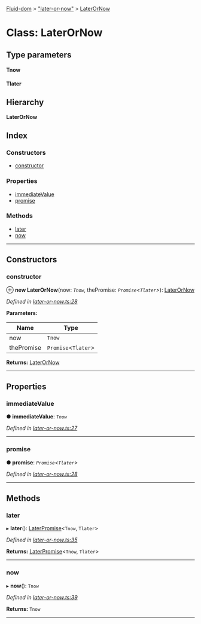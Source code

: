 [Fluid-dom](../README.md) > ["later-or-now"](../modules/_later_or_now_.md) > [LaterOrNow](../classes/_later_or_now_.laterornow.md)

# Class: LaterOrNow

## Type parameters
#### Tnow 
#### Tlater 
## Hierarchy

**LaterOrNow**

## Index

### Constructors

* [constructor](_later_or_now_.laterornow.md#constructor)

### Properties

* [immediateValue](_later_or_now_.laterornow.md#immediatevalue)
* [promise](_later_or_now_.laterornow.md#promise)

### Methods

* [later](_later_or_now_.laterornow.md#later)
* [now](_later_or_now_.laterornow.md#now)

---

## Constructors

<a id="constructor"></a>

###  constructor

⊕ **new LaterOrNow**(now: *`Tnow`*, thePromise: *`Promise`<`Tlater`>*): [LaterOrNow](_later_or_now_.laterornow.md)

*Defined in [later-or-now.ts:28](https://github.com/WazzaMo/fluid-dom/blob/0ae4ee4/src/later-or-now.ts#L28)*

**Parameters:**

| Name | Type |
| ------ | ------ |
| now | `Tnow` |
| thePromise | `Promise`<`Tlater`> |

**Returns:** [LaterOrNow](_later_or_now_.laterornow.md)

___

## Properties

<a id="immediatevalue"></a>

###  immediateValue

**● immediateValue**: *`Tnow`*

*Defined in [later-or-now.ts:27](https://github.com/WazzaMo/fluid-dom/blob/0ae4ee4/src/later-or-now.ts#L27)*

___
<a id="promise"></a>

###  promise

**● promise**: *`Promise`<`Tlater`>*

*Defined in [later-or-now.ts:28](https://github.com/WazzaMo/fluid-dom/blob/0ae4ee4/src/later-or-now.ts#L28)*

___

## Methods

<a id="later"></a>

###  later

▸ **later**(): [LaterPromise](_later_or_now_.laterpromise.md)<`Tnow`, `Tlater`>

*Defined in [later-or-now.ts:35](https://github.com/WazzaMo/fluid-dom/blob/0ae4ee4/src/later-or-now.ts#L35)*

**Returns:** [LaterPromise](_later_or_now_.laterpromise.md)<`Tnow`, `Tlater`>

___
<a id="now"></a>

###  now

▸ **now**(): `Tnow`

*Defined in [later-or-now.ts:39](https://github.com/WazzaMo/fluid-dom/blob/0ae4ee4/src/later-or-now.ts#L39)*

**Returns:** `Tnow`

___

